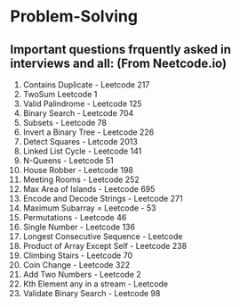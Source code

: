 # Problem-Solving

## Important questions frquently asked in interviews and all: (From Neetcode.io)
1. Contains Duplicate - Leetcode 217
2. TwoSum Leetcode 1
3. Valid Palindrome - Leetcode 125
4. Binary Search - Leetcode 704 
5. Subsets - Leetcode 78
6. Invert a Binary Tree - Leetcode 226 
7. Detect Squares - Letcode 2013
8. Linked List Cycle - Leetcode 141 
9. N-Queens - Leetcode 51 
10. House Robber - Leetcode 198
11. Meeting Rooms - Leetcode 252 
12. Max Area of Islands - Leetcode 695
13. Encode and Decode Strings - Leetcode 271 
14. Maximum Subarray = Leetcode - 53
15. Permutations - Leetcode 46
16. Single Number - Leetcode 136 
17. Longest Consecutive Sequence - Leetcode
18. Product of Array Except Self - Leetcode 238 
19. Climbing Stairs - Leetcode 70
20. Coin Change - Leetcode 322
21. Add Two Numbers - Leetcode 2
22. Kth Element any in a stream - Leetcode 
23. Validate Binary Search - Leetcode 98